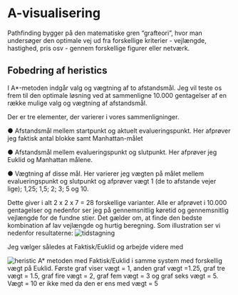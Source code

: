 # A-visualisering
Pathfinding bygger på den matematiske gren “grafteori”, hvor man undersøger den optimale vej ud fra forskellige kriterier - vejlængde, hastighed, pris osv - gennem forskellige figurer eller netværk.

## Fobedring af heristics

I A*-metoden indgår valg og vægtning af to afstandsmål. Jeg vil teste os frem til den optimale løsning
ved at sammenligne 10.000 gentagelser af en række mulige valg og vægtning af afstandsmål.

Der er tre elementer, der varierer i vores sammenligninger.

● Afstandsmål mellem startpunkt og aktuelt evalueringspunkt. Her afprøver jeg faktisk antal
blokke samt Manhattan-målet

● Afstandsmål mellem evalueringspunkt og slutpunkt. Her afprøver jeg Euklid og Manhattan
målene.

● Vægtning af disse mål. Her varierer jeg vægten på målet mellem evalueringspunkt og slutpunkt
og afprøver vægt 1 (de to afstande vejer lige); 1,25; 1,5; 2; 3; 5 og 10.

Dette giver i alt 2 x 2 x 7 = 28 forskellige varianter. Alle er afprøvet i 10.000 gentagelser og nedenfor
ser jeg på gennemsnitlig køretid og gennemsnitlig vejlængde for de fundne stier. Det gælder om, at
finde den bedste kombination af lav vejlængde og hurtig beregning.
Som illustration ser vi nedenfor resultaterne:
![tidstagning](https://user-images.githubusercontent.com/24294632/114031676-e24c9080-987b-11eb-8330-4e63ece9c0e9.PNG)

Jeg vælger således at Faktisk/Euklid og arbejde videre med

![heristic](https://user-images.githubusercontent.com/24294632/114030543-d3b1a980-987a-11eb-95d0-6affce05785e.png)
A* metoden med Faktisk/Euklid i samme system med forskellig vægt på Euklid. Første graf viser vægt = 1, anden graf vægt =1.25,
graf tre vægt = 1.5, graf fire vægt = 2, graf fem vægt = 3 og graf seks vægt = 5. Vægt = 10 er ikke med da den er ens med vægt = 5

